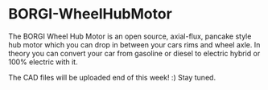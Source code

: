 # BORGI-WheelHubMotor

The BORGI Wheel Hub Motor is an open source, axial-flux, pancake style hub motor which you can drop in between your cars rims and wheel axle. In theory you can convert your car from gasoline or diesel to electric hybrid or 100% electric with it.

The CAD files will be uploaded end of this week! :) Stay tuned.


